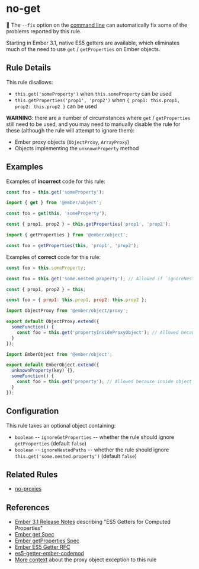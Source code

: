 # no-get

:wrench: The `--fix` option on the [command line](https://eslint.org/docs/user-guide/command-line-interface#fixing-problems) can automatically fix some of the problems reported by this rule.

Starting in Ember 3.1, native ES5 getters are available, which eliminates much of the need to use `get` / `getProperties` on Ember objects.

## Rule Details

This rule disallows:

* `this.get('someProperty')` when `this.someProperty` can be used
* `this.getProperties('prop1', 'prop2')` when `{ prop1: this.prop1, prop2: this.prop2 }` can be used

**WARNING**: there are a number of circumstances where `get` / `getProperties` still need to be used, and you may need to manually disable the rule for these (although the rule will attempt to ignore them):

* Ember proxy objects (`ObjectProxy`, `ArrayProxy`)
* Objects implementing the `unknownProperty` method

## Examples

Examples of **incorrect** code for this rule:

```js
const foo = this.get('someProperty');
```

```js
import { get } from '@ember/object';

const foo = get(this, 'someProperty');
```

```js
const { prop1, prop2 } = this.getProperties('prop1', 'prop2');
```

```js
import { getProperties } from '@ember/object';

const foo = getProperties(this, 'prop1', 'prop2');
```

Examples of **correct** code for this rule:

```js
const foo = this.someProperty;
```

```js
const foo = this.get('some.nested.property'); // Allowed if `ignoreNestedPaths` option is enabled.
```

```js
const { prop1, prop2 } = this;
```

```js
const foo = { prop1: this.prop1, prop2: this.prop2 };
```

```js
import ObjectProxy from '@ember/object/proxy';

export default ObjectProxy.extend({
  someFunction() {
    const foo = this.get('propertyInsideProxyObject'); // Allowed because inside proxy object.
  }
});
```

```js
import EmberObject from '@ember/object';

export default EmberObject.extend({
  unknownProperty(key) {},
  someFunction() {
    const foo = this.get('property'); // Allowed because inside object implementing `unknownProperty()`.
  }
});
```

## Configuration

This rule takes an optional object containing:

* `boolean` -- `ignoreGetProperties` -- whether the rule should ignore `getProperties` (default `false`)
* `boolean` -- `ignoreNestedPaths` -- whether the rule should ignore `this.get('some.nested.property')` (default `false`)

## Related Rules

* [no-proxies](no-proxies.md)

## References

* [Ember 3.1 Release Notes](https://blog.emberjs.com/2018/04/13/ember-3-1-released.html) describing "ES5 Getters for Computed Properties"
* [Ember get Spec](https://api.emberjs.com/ember/release/functions/@ember%2Fobject/get)
* [Ember getProperties Spec](https://api.emberjs.com/ember/release/functions/@ember%2Fobject/getProperties)
* [Ember ES5 Getter RFC](https://github.com/emberjs/rfcs/blob/master/text/0281-es5-getters.md)
* [es5-getter-ember-codemod](https://github.com/rondale-sc/es5-getter-ember-codemod)
* [More context](https://github.com/emberjs/ember.js/issues/16148) about the proxy object exception to this rule
